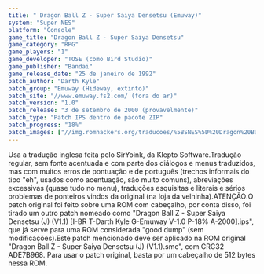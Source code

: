 ```yaml
---
title: " Dragon Ball Z - Super Saiya Densetsu (Emuway)"
system: "Super NES"
platform: "Console"
game_title: "Dragon Ball Z - Super Saiya Densetsu"
game_category: "RPG"
game_players: "1"
game_developer: "TOSE (como Bird Studio)"
game_publisher: "Bandai"
game_release_date: "25 de janeiro de 1992"
patch_author: "Darth Kyle"
patch_group: "Emuway (Hideway, extinto)"
patch_site: "//www.emuway.fs2.com/ (fora do ar)"
patch_version: "1.0"
patch_release: "3 de setembro de 2000 (provavelmente)"
patch_type: "Patch IPS dentro de pacote ZIP"
patch_progress: "18%"
patch_images: ["//img.romhackers.org/traducoes/%5BSNES%5D%20Dragon%20Ball%20Z%20-%20Super%20Saiya%20Densetsu%20-%20Emuway%20-%201.png","//img.romhackers.org/traducoes/%5BSNES%5D%20Dragon%20Ball%20Z%20-%20Super%20Saiya%20Densetsu%20-%20Emuway%20-%202.png","//img.romhackers.org/traducoes/%5BSNES%5D%20Dragon%20Ball%20Z%20-%20Super%20Saiya%20Densetsu%20-%20Emuway%20-%203.png"]
---
```

Usa a tradução inglesa feita pelo SirYoink, da Klepto Software.Tradução regular, sem fonte acentuada e com parte dos diálogos e menus traduzidos, mas com muitos erros de pontuação e de português (trechos informais do tipo "eh", usados como acentuação, são muito comuns), abreviações excessivas (quase tudo no menu), traduções esquisitas e literais e sérios problemas de ponteiros vindos da original (na loja da velhinha).ATENÇÃO:O patch original foi feito sobre uma ROM com cabeçalho, por conta disso, foi tirado um outro patch nomeado como "Dragon Ball Z - Super Saiya Densetsu (J) (V1.1) [I-BR T-Darth Kyle G-Emuway V-1.0 P-18% A-2000].ips", que já serve para uma ROM considerada "good dump" (sem modificações).Este patch mencionado deve ser aplicado na ROM original "Dragon Ball Z - Super Saiya Densetsu (J) (V1.1).smc", com CRC32 ADE7B968. Para usar o patch original, basta por um cabeçalho de 512 bytes nessa ROM.